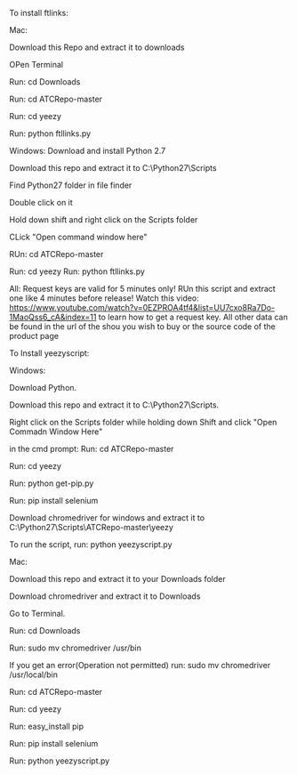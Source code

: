 To install ftlinks:

Mac:

Download this Repo and extract it to downloads

OPen Terminal

Run: cd Downloads

Run: cd ATCRepo-master

Run: cd yeezy

Run: python ftllinks.py

Windows:
Download and install Python 2.7

Download this repo and extract it to C:\Python27\Scripts

Find Python27 folder in file finder

Double click on it

Hold down shift and right click on the Scripts folder

CLick "Open command window here"

RUn: cd ATCRepo-master

Run: cd yeezy
Run: python ftllinks.py

All:
Request keys are valid for 5 minutes only! RUn this script and extract one like 4 minutes before release!
Watch this video: https://www.youtube.com/watch?v=0EZPROA4tf4&list=UU7cxo8Ra7Do-1MaoQss6_cA&index=11 to learn how to get a request key.
All other data can be found in the url of the shou you wish to buy or the source code of the product page

To Install yeezyscript:

Windows:

Download Python. 

Download this repo and extract it to C:\Python27\Scripts. 

Right click on the Scripts folder while holding down Shift and click "Open Commadn Window Here"

in the cmd prompt: Run: cd ATCRepo-master

Run: cd yeezy

Run: python get-pip.py

Run: pip install selenium

Download chromedriver for windows and extract it to C:\Python27\Scripts\ATCRepo-master\yeezy

To run the script, run: python yeezyscript.py

Mac:

Download this repo and extract it to your Downloads folder

Download chromedriver and extract it to Downloads

Go to Terminal.

Run: cd Downloads

Run: sudo mv chromedriver /usr/bin

If you get an error(Operation not permitted) run: sudo mv chromedriver /usr/local/bin 

Run: cd ATCRepo-master

Run: cd yeezy

Run: easy_install pip

Run: pip install selenium

Run: python yeezyscript.py

